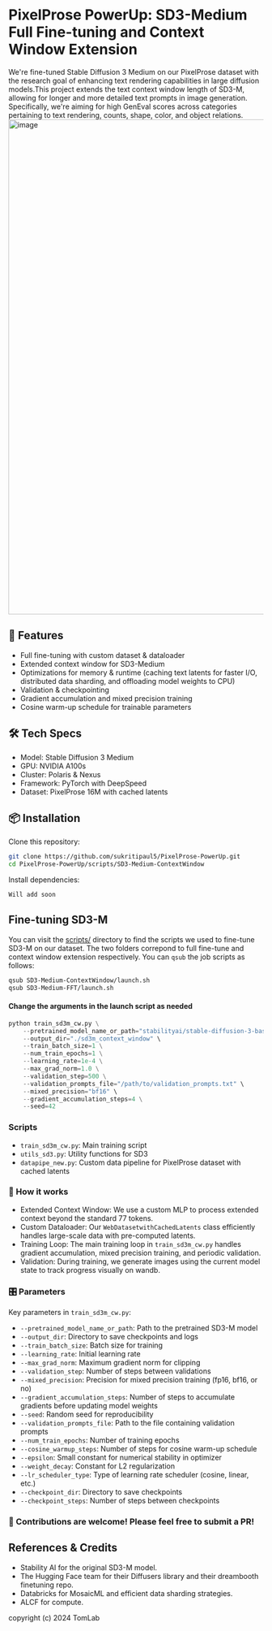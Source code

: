 
# PixelProse PowerUp: SD3-Medium Full Fine-tuning and Context Window Extension
We're fine-tuned Stable Diffusion 3 Medium  on our PixelProse dataset with the research goal of enhancing text rendering capabilities in large diffusion models.This project extends the text context window length of SD3-M, allowing for longer and more detailed text prompts in image generation. 
Specifically, we're aiming for high GenEval scores across categories pertaining to text rendering, counts, shape, color, and object relations. 
<img width="975" alt="image" src="https://github.com/user-attachments/assets/27e8ee7a-8e8b-4915-b6f2-9071567e21aa">

## 🚀 Features
- Full fine-tuning with custom dataset & dataloader
- Extended context window for SD3-Medium
- Optimizations for memory & runtime (caching text latents for faster I/O, distributed data sharding, and offloading model weights to CPU)
- Validation & checkpointing 
- Gradient accumulation and mixed precision training
- Cosine warm-up schedule for trainable parameters


## 🛠️ Tech Specs

- Model: Stable Diffusion 3 Medium
- GPU: NVIDIA A100s 
- Cluster: Polaris & Nexus
- Framework: PyTorch with DeepSpeed
- Dataset: PixelProse 16M with cached latents

## 📦 Installation

Clone this repository:

```bash
git clone https://github.com/sukritipaul5/PixelProse-PowerUp.git
cd PixelProse-PowerUp/scripts/SD3-Medium-ContextWindow
```

Install dependencies:

```bash
Will add soon
```


## Fine-tuning SD3-M
You can visit the [scripts/](https://github.com/sukritipaul5/PixelProse-PowerUp/tree/main/scripts/) directory to find the scripts we used to fine-tune SD3-M on our dataset. The  two folders correpond to full fine-tune and context window extension respectively.
You can ```qsub``` the job scripts as follows:

```bash
qsub SD3-Medium-ContextWindow/launch.sh
qsub SD3-Medium-FFT/launch.sh
```
#### Change the arguments in the launch script as needed 
```python
python train_sd3m_cw.py \
    --pretrained_model_name_or_path="stabilityai/stable-diffusion-3-base" \
    --output_dir="./sd3m_context_window" \
    --train_batch_size=1 \
    --num_train_epochs=1 \
    --learning_rate=1e-4 \
    --max_grad_norm=1.0 \
    --validation_step=500 \
    --validation_prompts_file="/path/to/validation_prompts.txt" \
    --mixed_precision="bf16" \
    --gradient_accumulation_steps=4 \
    --seed=42
```

### Scripts
- `train_sd3m_cw.py`: Main training script
- `utils_sd3.py`: Utility functions for SD3
- `datapipe_new.py`: Custom data pipeline for PixelProse dataset with cached latents

### 🧠 How it works
- Extended Context Window: We use a custom MLP to process extended context beyond the standard 77 tokens.
- Custom Dataloader: Our `WebDatasetwithCachedLatents` class efficiently handles large-scale data with pre-computed latents.
- Training Loop: The main training loop in `train_sd3m_cw.py` handles gradient accumulation, mixed precision training, and periodic validation.
- Validation: During training, we generate images using the current model state to track progress visually on wandb.


### 🎛️ Parameters
Key parameters in  `train_sd3m_cw.py`:


- `--pretrained_model_name_or_path`: Path to the pretrained SD3-M model
- `--output_dir`: Directory to save checkpoints and logs
- `--train_batch_size`: Batch size for training
- `--learning_rate`: Initial learning rate
- `--max_grad_norm`: Maximum gradient norm for clipping
- `--validation_step`: Number of steps between validations
- `--mixed_precision`: Precision for mixed precision training (fp16, bf16, or no)
- `--gradient_accumulation_steps`: Number of steps to accumulate gradients before updating model weights
- `--seed`: Random seed for reproducibility
- `--validation_prompts_file`: Path to the file containing validation prompts
- `--num_train_epochs`: Number of training epochs
- `--cosine_warmup_steps`: Number of steps for cosine warm-up schedule
- `--epsilon`: Small constant for numerical stability in optimizer
- `--weight_decay`: Constant for L2 regularization
- `--lr_scheduler_type`: Type of learning rate scheduler (cosine, linear, etc.)
- `--checkpoint_dir`: Directory to save checkpoints
- `--checkpoint_steps`: Number of steps between checkpoints


### 🤝 Contributions are welcome! Please feel free to submit a PR!


## References & Credits
- Stability AI for the original SD3-M model.
- The Hugging Face team for their Diffusers library and their dreambooth finetuning repo.
- Databricks for MosaicML and efficient data sharding strategies.
- ALCF for compute.

copyright (c) 2024 TomLab

